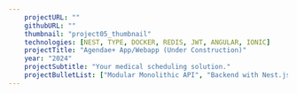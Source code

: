 ```yaml
---
    projectURL: ""
    githubURL: ""
    thumbnail: "project05_thumbnail"
    technologies: [NEST, TYPE, DOCKER, REDIS, JWT, ANGULAR, IONIC]
    projectTitle: "Agendae+ App/Webapp (Under Construction)"
    year: "2024"
    projectSubtitle: "Your medical scheduling solution."
    projectBulletList: ["Modular Monolithic API", "Backend with Nest.js", "System Dev", "Classes Diagrams", "DB Models (Conceptual, Logical, Physical)", "System requirements", "Algorithms", "UX/UI Flow"]
---
```


